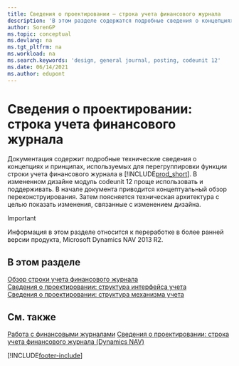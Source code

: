 ```yaml
---
title: Сведения о проектировании — строка учета финансового журнала
description: 'В этом разделе содержатся подробные сведения о концепциях и принципах, используемых для перегруппировки функции строки учета финансового журнала в Business Central.'
author: SorenGP
ms.topic: conceptual
ms.devlang: na
ms.tgt_pltfrm: na
ms.workload: na
ms.search.keywords: 'design, general journal, posting, codeunit 12'
ms.date: 06/14/2021
ms.author: edupont
---
```

# <a name="design-details-general-journal-post-line"></a><a name="design-details-general-journal-post-line"></a><a name="design-details-general-journal-post-line"></a>Сведения о проектировании: строка учета финансового журнала

Документация содержит подробные технические сведения о концепциях и принципах, используемых для перегруппировки функции строки учета финансового журнала в [!INCLUDE[prod_short](includes/prod_short.md)]. В измененном дизайне модуль codeunit 12 проще использовать и поддерживать. В начале документа приводится концептуальный обзор переконструирования. Затем поясняется техническая архитектура с целью показать изменения, связанные с изменением дизайна.  

> [!IMPORTANT]
> Информация в этом разделе относится к переработке в более ранней версии продукта, Microsoft Dynamics NAV 2013 R2.

## <a name="in-this-section"></a><a name="in-this-section"></a><a name="in-this-section"></a>В этом разделе

[Обзор строки учета финансового журнала](design-details-general-journal-post-line-overview.md)  
[Сведения о проектировании: структура интерфейса учета](design-details-posting-interface-structure.md)  
[Сведения о проектировании: структура механизма учета](design-details-posting-engine-structure.md)  

## <a name="see-also"></a><a name="see-also"></a><a name="see-also"></a>См. также

[Работа с финансовыми журналами](ui-work-general-journals.md)
[Сведения о проектировании: строка учета финансового журнала (Dynamics NAV)](/dynamics-nav-app/design-details-general-journal-post-line)  

[!INCLUDE[footer-include](includes/footer-banner.md)]
